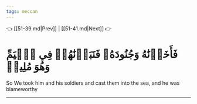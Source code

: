 ```yaml
---
tags: meccan
---
```


👈 [[51-39.md|Prev]] | [[51-41.md|Next]] 👉

# فَأَخَذۡنَٰهُ وَجُنُودَهُۥ فَنَبَذۡنَٰهُمۡ فِي ٱلۡيَمِّ وَهُوَ مُلِيمٞ

So We took him and his soldiers and cast them into the sea, and he was blameworthy

---

